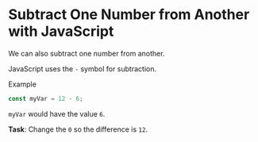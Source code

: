 # Subtract One Number from Another with JavaScript

We can also subtract one number from another.

JavaScript uses the `-` symbol for subtraction.

Example

```javascript
const myVar = 12 - 6;
```

`myVar` would have the value `6`.

**Task**: Change the `0` so the difference is `12`.

